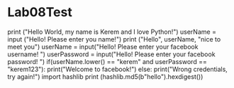 # Lab08Test
print ("Hello World, my name is Kerem and I love Python!")
userName = input ("Hello! Please enter you name!")
print ("Hello", userName, "nice to meet you")
userName = input("Hello! Please enter your facebook username! ")
userPassword = input("Hello! Please enter your facebook password! ")
if(userName.lower() == "kerem" and userPassword == "kerem123"):
    print("Welcome to facebook!")
else:
    print("Wrong credentials, try again!")
import hashlib
print (hashlib.md5(b"hello").hexdigest())

